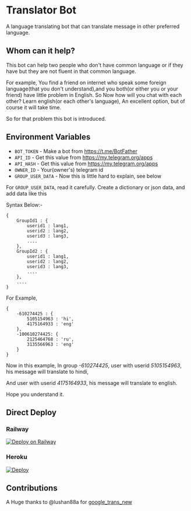 # Translator Bot

A language translating bot that can translate message in other preferred language.

## Whom can it help?
This bot can help two people who don't have common language or if they have but they are not fluent in that common language.

For example, You find a friend on internet who speak some foreign language(that you don't understand),and you both(or either you or your friend) have little problem in English. So Now how will you chat with each other? Learn english(or each other's language),
An excellent option, but of course it will take time.

So for that problem this bot is introduced.

## Environment Variables
* `BOT_TOKEN` - Make a bot from https://t.me/BotFather
* `API_ID` - Get this value from https://my.telegram.org/apps
* `API_HASH` - Get this value from https://my.telegram.org/apps
* `OWNER_ID` - Your(owner's) telegram id
* `GROUP_USER_DATA` - Now this is little hard to explain, see below

For `GROUP_USER_DATA`, read it carefully.
Create a dictionary or json data, and add data like this

Syntax Below:-

    {
        GroupId1 : {
            userid1 : lang1,
            userid2 : lang2,
            userid3 : lang3,
            ....
        },
        GroupId2 : {
            userid1 : lang1,
            userid2 : lang2,
            userid3 : lang3,
            ....
        },
        ....
    }

For Example,

    {
        -610274425 : {
            5105154963 : 'hi',
            4175164933 : 'eng'
        },
        -100610274425: {
            2125464768 : 'ru',
            3135566963 : 'eng'
        }
    }
Now in this example,
In group *-610274425*, user with userid *5105154963*, his message will translate to hindi,

And user with userid *4175164933*, his message will translate to english.

Hope you understand it.

## Direct Deploy
### Railway

[![Deploy on Railway](https://railway.app/button.svg)](https://railway.app/new/template/CJdlch)

### Heroku

[![Deploy](https://www.herokucdn.com/deploy/button.svg)](https://heroku.com/deploy?template=https://github.com/AJTimePyro/translator-bot)

## Contributions
A Huge thanks to @lushan88a for [google_trans_new](https://github.com/lushan88a/google_trans_new)
